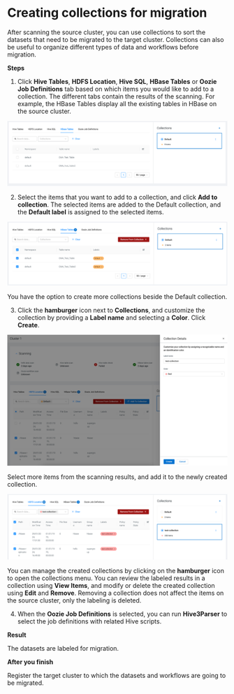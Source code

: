 # Creating collections for migration

After scanning the source cluster, you can use collections to sort the datasets that need to be migrated to the target cluster. Collections can also be useful to organize different types of data and workflows before migration.

**Steps**

1. Click **Hive Tables**, **HDFS Location**, **Hive SQL**, **HBase Tables** or **Oozie Job Definitions** tab based on which items you would like to add to a collection.
The different tabs contain the results of the scanning. For example, the HBase Tables display all the existing tables in HBase on the source cluster.

![CMA-HBase tab result](images/cma-collections-tab-results.png)

2. Select the items that you want to add to a collection, and click **Add to collection**.
The selected items are added to the Default collection, and the **Default label** is assigned to the selected items.

![CMA-Add to collection](images/cma-collections-add-default.png)

You have the option to create more collections beside the Default collection.

3. Click the **hamburger** icon next to **Collections**, and customize the collection by providing a **Label name** and selecting a **Color**. Click **Create**.

![CMA-Create collection](images/cma-collections-create.png)

Select more items from the scanning results, and add it to the newly created collection.

![CMA-New collection](images/cma-collections-new-collection.png)

You can manage the created collections by clicking on the **hamburger** icon to open the collections menu. You can review the labeled results in a collection using **View Items**, and modify or delete the created collection using **Edit** and **Remove**. Removing a collection does not affect the items on the source cluster, only the labeling is deleted.

4. When the **Oozie Job Definitions** is selected, you can run **Hive3Parser** to select the job definitions with related Hive scripts.

**Result**

The datasets are labeled for migration.

**After you finish**

Register the target cluster to which the datasets and workflows are going to be migrated.